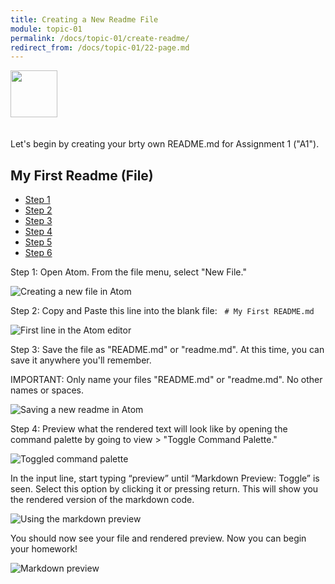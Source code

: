 ```yaml
---
title: Creating a New Readme File
module: topic-01
permalink: /docs/topic-01/create-readme/
redirect_from: /docs/topic-01/22-page.md
---
```


<img src="./../../../img/arrow-divider.svg" style="width: 75px; border: none; margin: 0px 0 20px 0" />

Let's begin by creating your brty own README.md for Assignment 1 ("A1").

## My First Readme (File)

<ul class="nav nav-tabs">
  <li class="active"><a href="#step1" data-toggle="tab">Step 1</a></li>
  <li><a href="#step2" data-toggle="tab">Step 2</a></li>
  <li><a href="#step3" data-toggle="tab">Step 3</a></li>
  <li><a href="#step4" data-toggle="tab">Step 4</a></li>
  <li><a href="#step5" data-toggle="tab">Step 5</a></li>
  <li><a href="#step6" data-toggle="tab">Step 6</a></li>
</ul>
<div id="myTabContent" class="tab-content">
  <div class="tab-pane fade active in" id="step1">
    <p>Step 1: Open Atom. From the file menu, select "New File."</p>
    <img src="../img/atom-new-readme-1.jpg" alt="Creating a new file in Atom" />
  </div>
  <div class="tab-pane fade" id="step2">
    <p>Step 2: Copy and Paste this line into the blank file: &nbsp;&nbsp;<code># My First README.md</code></p>
    <img src="../img/atom-new-readme-2.jpg" alt="First line in the Atom editor" />
  </div>
  <div class="tab-pane fade" id="step3">
    <p>Step 3: Save the file as "README.md" or "readme.md". At this time, you can save it anywhere you'll remember.</p>
    <p><span class="label label-danger">IMPORTANT:</span> Only name your files "README.md" or "readme.md". No other names or spaces.</p>
    <img src="../img/atom-new-readme-3.jpg" alt="Saving a new readme in Atom" />
  </div>
  <div class="tab-pane fade" id="step4">
    <p>Step 4: Preview what the rendered text will look like by opening the command palette by going to view > "Toggle Command Palette."</p>
    <img src="../img/atom-new-readme-4.jpg" alt="Toggled command palette" />
  </div>
  <div class="tab-pane fade" id="step5">
    <p>In the input line, start typing “preview” until “Markdown Preview: Toggle” is seen. Select this option by clicking it or pressing return. This will show you the rendered version of the markdown code.</p>
    <img src="../img/atom-new-readme-5.jpg" alt="Using the markdown preview" />
  </div>
  <div class="tab-pane fade" id="step6">
    <p>You should now see your file and rendered preview. Now you can begin your homework!</p>
    <img src="../img/atom-new-readme-6.jpg" alt="Markdown preview" />
  </div>
</div>
